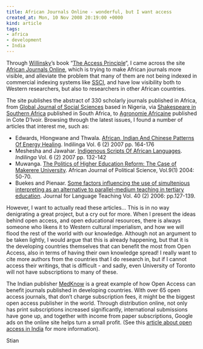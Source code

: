 ```yaml
---
title: African Journals Online - wonderful, but I want access
created_at: Mon, 10 Nov 2008 20:19:00 +0000
kind: article
tags:
- africa
- development
- India
---
```


Through
[Willinsky](http://ed.stanford.edu/suse/faculty/displayRecord.php?suid=willinsk)’s
book “[The Access Principle](http://mitpress.mit.edu/9780262232425)“, I
came across the site [African Journals Online](http://www.ajol.info/),
which is trying to make African journals more visible, and alleviate the
problem that many of them are not being indexed in commercial indexing
systems like
[SSCI](http://en.wikipedia.org/wiki/Social_Sciences_Citation_Index), and
have low visibility both to Western researchers, but also to researchers
in other African countries.

The site publishes the abstract of 330 scholarly journals published in
Africa, from [Global Journal of Social
Sciences](http://www.ajol.info/viewissue.php?jid=132&id=5155&ab=gjss)
based in Nigeria, via [Shakespeare in Southern
Africa](http://www.ajol.info/journal_index.php?jid=333&ab=SiSA)
published in South Africa, to [Agronomie
Africaine](http://www.ajol.info/journal_index.php?jid=7&ab=aga)
published in Cote D’Ivoir. Browsing through the latest issues, I found a
number of articles that interest me, such as:

-   Edwards, Hlongwane and Thwala. [African, Indian And Chinese Patterns
  Of Energy
  Healing](http://www.ajol.info/viewarticle.php?jid=160&id=40162&layout=abstract).
  Indilinga Vol. 6 (2) 2007 pp. 164-176
-   Meshesha and Jawahar. [Indigenous Scripts Of African
  Languages](http://www.ajol.info/viewarticle.php?jid=160&id=40159&layout=abstract).
  *Indilinga* Vol. 6 (2) 2007 pp. 132-142
-   Muwanga. [The Politics of Higher Education Reform: The Case of
  Makerere
  University](http://www.ajol.info/viewarticle.php?jid=174&id=19820&layout=abstract).
  African Journal of Political Science, Vol.9(1) 2004: 50-70.
-   Buekes and Pienaar. [Some factors influencing the use of
  simultenious interpreting as an alternative to parallel-medium
  teaching in tertiary
  education](http://www.ajol.info/viewarticle.php?jid=37&id=34189&layout=abstract).
  Journal for Language Teaching Vol. 40 (2) 2006: pp.127-139.

However, I want to actually read these articles… This is in no way
denigrating a great project, but a cry out for more. When I present the
ideas behind open access, and open educational resources, there is
always someone who likens it to Western cultural imperialism, and how we
will flood the rest of the world with our knowledge. Although not an
argument to be taken lightly, I would argue that this is already
happening, but that it is the developing countries themselves that can
benefit the most from Open Access, also in terms of having their own
knowledge spread! I really want to cite more authors from the countries
that I do research in, but if I cannot access their writings, that is
difficult - and sadly, even University of Toronto will not have
subscriptions to many of these.

The Indian publisher [MedKnow](http://www.medknow.com/aboutus.asp) is a
great example of how Open Access can benefit journals published in
developing countries. With over 65 open access journals, that don’t
charge subscription fees, it might be the biggest open access publisher
in the world. Through distribution online, not only has print
subscriptions increased significantly, international submissions have
gone up, and together with income from paper subscriptions, Google ads
on the online site helps turn a small profit. (See this [article about
open access in
India](http://openmed.nic.in/1599/01/Open_Access_in_India.pdf) for more
information).

Stian
